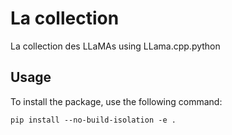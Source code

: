 # La collection

La collection des LLaMAs using LLama.cpp.python

## Usage

To install the package, use the following command:

```
pip install --no-build-isolation -e .
```

